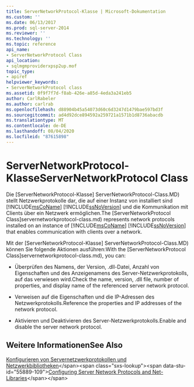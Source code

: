 ```yaml
---
title: ServerNetworkProtocol-Klasse | Microsoft-Dokumentation
ms.custom: ''
ms.date: 06/13/2017
ms.prod: sql-server-2014
ms.reviewer: ''
ms.technology: ''
ms.topic: reference
api_name:
- ServerNetworkProtocol Class
api_location:
- sqlmgmproviderxpsp2up.mof
topic_type:
- apiref
helpviewer_keywords:
- ServerNetworkProtocol class
ms.assetid: 0f9f7f7d-f8ab-426e-a85d-4eda3a241eb5
author: CarlRabeler
ms.author: carlrab
ms.openlocfilehash: d88904b45a54073d60c6d3247d1479bae597bd3f
ms.sourcegitcommit: ad4d92dce894592a259721a1571b1d8736abacdb
ms.translationtype: MT
ms.contentlocale: de-DE
ms.lasthandoff: 08/04/2020
ms.locfileid: "87615898"
---
```

# <a name="servernetworkprotocol-class"></a><span data-ttu-id="55889-102">ServerNetworkProtocol-Klasse</span><span class="sxs-lookup"><span data-stu-id="55889-102">ServerNetworkProtocol Class</span></span>
  <span data-ttu-id="55889-103">Die [ServerNetworkProtocol-Klasse] ServerNetworkProtocol-Class.MD) stellt Netzwerkprotokolle dar, die auf einer Instanz von installiert sind [!INCLUDE[msCoName](../../../includes/msconame-md.md)] [!INCLUDE[ssNoVersion](../../../includes/ssnoversion-md.md)] und die Kommunikation mit Clients über ein Netzwerk ermöglichen.</span><span class="sxs-lookup"><span data-stu-id="55889-103">The [ServerNetworkProtocol Class]servernetworkprotocol-class.md) represents network protocols installed on an instance of [!INCLUDE[msCoName](../../../includes/msconame-md.md)] [!INCLUDE[ssNoVersion](../../../includes/ssnoversion-md.md)] that enables communication with clients over a network.</span></span>  
  
 <span data-ttu-id="55889-104">Mit der [ServerNetworkProtocol-Klasse] ServerNetworkProtocol-Class.MD) können Sie folgende Aktionen ausführen:</span><span class="sxs-lookup"><span data-stu-id="55889-104">With the [ServerNetworkProtocol Class]servernetworkprotocol-class.md), you can:</span></span>  
  
-   <span data-ttu-id="55889-105">Überprüfen des Namens, der Version, .dll-Datei, Anzahl von Eigenschaften und des Anzeigenamens des Server-Netzwerkprotokolls, auf das verwiesen wird.</span><span class="sxs-lookup"><span data-stu-id="55889-105">Check the name, version, .dll file, number of properties, and display name of the referenced server network protocol.</span></span>  
  
-   <span data-ttu-id="55889-106">Verweisen auf die Eigenschaften und die IP-Adressen des Netzwerkprotokolls.</span><span class="sxs-lookup"><span data-stu-id="55889-106">Reference the properties and IP addresses of the network protocol.</span></span>  
  
-   <span data-ttu-id="55889-107">Aktivieren und Deaktivieren des Server-Netzwerkprotokolls.</span><span class="sxs-lookup"><span data-stu-id="55889-107">Enable and disable the server network protocol.</span></span>  
  
## <a name="see-also"></a><span data-ttu-id="55889-108">Weitere Informationen</span><span class="sxs-lookup"><span data-stu-id="55889-108">See Also</span></span>  
 <span data-ttu-id="55889-109">[Konfigurieren von Servernetzwerkprotokollen und Netzwerkbibliotheken](https://msdn.microsoft.com/library/ms177485\(v=sql.100\).aspx)</span><span class="sxs-lookup"><span data-stu-id="55889-109">[Configuring Server Network Protocols and Net-Libraries](https://msdn.microsoft.com/library/ms177485\(v=sql.100\).aspx)</span></span>  
  
  
